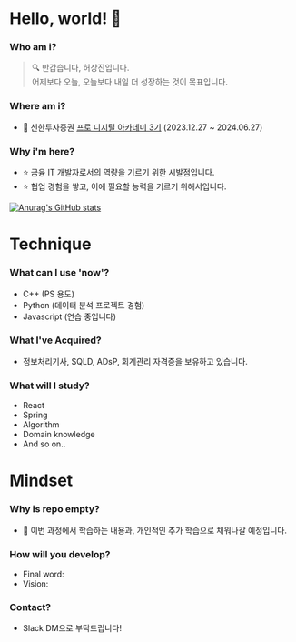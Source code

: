 # Hello, world! 👋

### Who am i?

> 🔍 반갑습니다, 허상진입니다. <br/>
어제보다 오늘, 오늘보다 내일 더 성장하는 것이 목표입니다.

### Where am i?

* 🌱 신한투자증권 <a href="https://prodigitalacademy.oopy.io/">프로 디지털 아카데미 3기</a> (2023.12.27 ~ 2024.06.27)

### Why i'm here?

* ⭐ 금융 IT 개발자로서의 역량을 기르기 위한 시발점입니다.
* ⭐ 협업 경험을 쌓고, 이에 필요할 능력을 기르기 위해서입니다.

[![Anurag's GitHub stats](https://github-readme-stats.vercel.app/api?username=bookeers)](https://github.com/anuraghazra/github-readme-stats)

# Technique

### What can I use 'now'?

* C++ (PS 용도) 
* Python (데이터 분석 프로젝트 경험) 
* Javascript (연습 중입니다)


### What I've Acquired?

* 정보처리기사, SQLD, ADsP, 회계관리 자격증을 보유하고 있습니다.


### What will I study?

* React 
* Spring
* Algorithm
* Domain knowledge
* And so on..

# Mindset

### Why is repo empty?

* 💭 이번 과정에서 학습하는 내용과, 개인적인 추가 학습으로 채워나갈 예정입니다.

### How will you develop?

* Final word:
* Vision:

### Contact?

* Slack DM으로 부탁드립니다!
